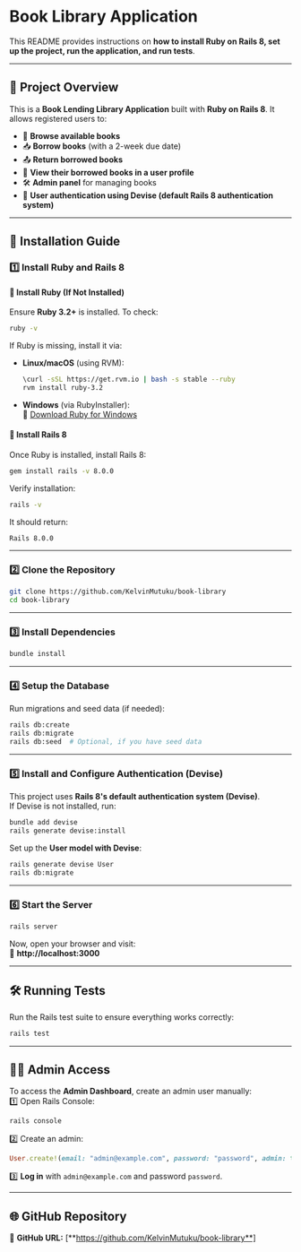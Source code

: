 # Book Library Application
This README provides instructions on **how to install Ruby on Rails 8, set up the project, run the application, and run tests**.  

---

## **📌 Project Overview**
This is a **Book Lending Library Application** built with **Ruby on Rails 8**. It allows registered users to:  
- 📖 **Browse available books**  
- 📥 **Borrow books** (with a 2-week due date)  
- 📤 **Return borrowed books**  
- 👤 **View their borrowed books in a user profile**  
- 🛠 **Admin panel** for managing books  
- 🔐 **User authentication using Devise (default Rails 8 authentication system)**  

---

## **🚀 Installation Guide**
### **1️⃣ Install Ruby and Rails 8**
#### **🔹 Install Ruby (If Not Installed)**
Ensure **Ruby 3.2+** is installed. To check:  
```sh
ruby -v
```
If Ruby is missing, install it via:  
- **Linux/macOS** (using RVM):  
  ```sh
  \curl -sSL https://get.rvm.io | bash -s stable --ruby
  rvm install ruby-3.2
  ```
- **Windows** (via RubyInstaller):  
  🔗 [Download Ruby for Windows](https://rubyinstaller.org/)  

#### **🔹 Install Rails 8**
Once Ruby is installed, install Rails 8:  
```sh
gem install rails -v 8.0.0
```
Verify installation:  
```sh
rails -v
```
It should return:  
```
Rails 8.0.0
```

---

### **2️⃣ Clone the Repository**
```sh
git clone https://github.com/KelvinMutuku/book-library
cd book-library
```

---

### **3️⃣ Install Dependencies**
```sh
bundle install
```

---

### **4️⃣ Setup the Database**
Run migrations and seed data (if needed):  
```sh
rails db:create
rails db:migrate
rails db:seed  # Optional, if you have seed data
```

---

### **5️⃣ Install and Configure Authentication (Devise)**
This project uses **Rails 8's default authentication system (Devise)**.  
If Devise is not installed, run:  
```sh
bundle add devise
rails generate devise:install
```

Set up the **User model with Devise**:  
```sh
rails generate devise User
rails db:migrate
```

---

### **6️⃣ Start the Server**
```sh
rails server
```
Now, open your browser and visit:  
🔗 **http://localhost:3000**  

---

## **🛠 Running Tests**
Run the Rails test suite to ensure everything works correctly:  
```sh
rails test
```

---

## **👨‍💻 Admin Access**
To access the **Admin Dashboard**, create an admin user manually:  
1️⃣ Open Rails Console:  
```sh
rails console
```
2️⃣ Create an admin:  
```ruby
User.create!(email: "admin@example.com", password: "password", admin: true)
```
3️⃣ **Log in** with `admin@example.com` and password `password`.  

---

## **🌐 GitHub Repository**
🔗 **GitHub URL:** [**https://github.com/KelvinMutuku/book-library**]  
